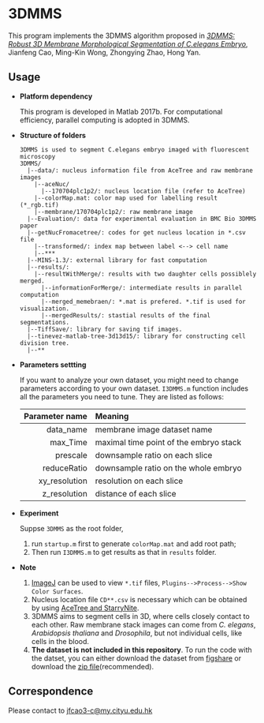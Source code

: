 3DMMS
=================
This program implements the 3DMMS algorithm proposed in [*3DMMS: Robust 3D Membrane Morphological Segmentation of C.elegans Embryo*](https://bmcbioinformatics.biomedcentral.com/articles/10.1186/s12859-019-2720-x), Jianfeng Cao, Ming-Kin Wong, Zhongying Zhao, Hong Yan. 

## Usage
* **Platform dependency** 

  This program is developed in Matlab 2017b. For computational efficiency, parallel computing is adopted in 3DMMS.

* **Structure of folders**

  ```
  3DMMS is used to segment C.elegans embryo imaged with fluorescent microscopy
  3DMMS/
    |--data/: nucleus information file from AceTree and raw membrane images
      |--aceNuc/
        |--170704plc1p2/: nucleus location file (refer to AceTree)
      |--colorMap.mat: color map used for labelling result (*_rgb.tif)
      |--membrane/170704plc1p2/: raw membrane image 
    |--Evaluation/: data for experimental evaluation in BMC Bio 3DMMS paper
    |--getNucFromacetree/: codes for get nucleus location in *.csv file
      |--transformed/: index map between label <--> cell name
      |--***
    |--MINS-1.3/: external library for fast computation
    |--results/:
      |--resultWithMerge/: results with two daughter cells possiblely merged.
        |--informationForMerge/: intermediate results in parallel computation
        |--merged_memebraen/: *.mat is prefered. *.tif is used for visualization.
        |--mergedResults/: stastial results of the final segmentations.
    |--TiffSave/: library for saving tif images.
    |--tinevez-matlab-tree-3d13d15/: library for constructing cell division tree.
    |--**      
  ```
* **Parameters settting**

  If you want to analyze your own dataset, you might need to change parameters according to your own dataset. `I3DMMS.m` function includes all the parameters you need to tune. They are listed as follows:

  | **Parameter name** | **Meaning**                            |
  | -----------------: | :------------------------------------- |
  |          data_name | membrane image dataset name            |
  |           max_Time | maximal time point of the embryo stack |
  |           prescale | downsample ratio on each slice         |
  |        reduceRatio | downsample ratio on the whole embryo   |
  |      xy_resolution | resolution on each slice               |
  |       z_resolution | distance of each slice |

* **Experiment**

  Suppse `3DMMS` as the root folder, 

  1. run `startup.m` first to generate `colorMap.mat` and add root path;
  2. Then run `I3DMMS.m` to  get results as that in `results` folder.

* **Note**

  1. [ImageJ](https://fiji.sc/) can be used to view `*.tif` files, `Plugins-->Process-->Show Color Surfaces`.
  2. Nucleus location file `CD**.csv` is necessary which can be obtained by using [AceTree and StarryNite](https://www.nature.com/articles/nprot.2006.222).
  3. 3DMMS aims to segment cells in 3D, where cells closely contact to each other. Raw membrane stack images can come from *C. elegans*,  *Arabidopsis thaliana* and *Drosophila*, but not individual cells, like cells in the blood. 
  4. **The dataset is not included in this repository**. To run the code with the datset, you can either download the dataset from [figshare](https://doi.org/10.6084/m9.figshare.7781777.v1) or download the [zip file](https://portland-my.sharepoint.com/:f:/g/personal/jfcao3-c_ad_cityu_edu_hk/EopMewlIQeNHuTWgBBhUUdkBc_ieRD7spDk03k44TjjYIw?e=wv8cv5)(recommended).

## **Correspondence**
Please contact to jfcao3-c@my.cityu.edu.hk
